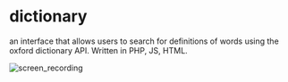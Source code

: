# dictionary
an interface that allows users to search for definitions of words using the oxford dictionary API. Written in PHP, JS, HTML.


![screen_recording](https://user-images.githubusercontent.com/51022156/116897887-aebc1680-ac2d-11eb-8420-bc34c091d64f.gif)

